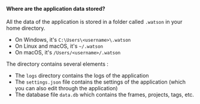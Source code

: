 ﻿‎

#### Where are the application data stored?

All the data of the application is stored in a folder called `.watson` in your home directory.

- On Windows, it's `C:\Users\<username>\.watson`
- On Linux and macOS, it's `~/.watson`
- On macOS, it's `/Users/<username>/.watson`

The directory contains several elements :

- The `logs` directory contains the logs of the application
- The `settings.json` file contains the settings of the application (which you can also edit through the application)
- The database file `data.db` which contains the frames, projects, tags, etc.
